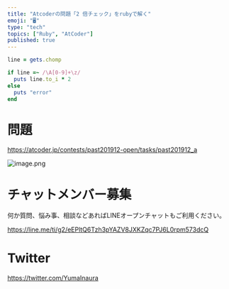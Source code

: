```yaml
---
title: "Atcoderの問題「2 倍チェック」をrubyで解く"
emoji: "🖥"
type: "tech"
topics: ["Ruby", "AtCoder"]
published: true
---
```




```rb
line = gets.chomp

if line =~ /\A[0-9]+\z/
  puts line.to_i * 2
else
  puts "error"
end
```

# 問題

https://atcoder.jp/contests/past201912-open/tasks/past201912_a


![image.png](https://qiita-image-store.s3.ap-northeast-1.amazonaws.com/0/89618/0722595f-f01a-c3a7-5242-2e9811515046.png)











<!-- Update From Qiita API -->

# チャットメンバー募集


何か質問、悩み事、相談などあればLINEオープンチャットもご利用ください。

https://line.me/ti/g2/eEPltQ6Tzh3pYAZV8JXKZqc7PJ6L0rpm573dcQ





# Twitter


https://twitter.com/YumaInaura


<!-- Update From Qiita API -->


